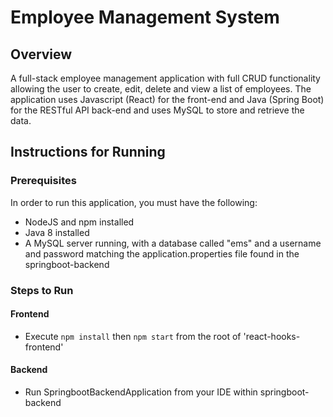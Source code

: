 # Employee Management System

## Overview
A full-stack employee management application with full CRUD functionality allowing the user to create, edit, delete and view a list of employees. The application uses Javascript (React) for the front-end and Java (Spring Boot) for the RESTful API back-end and uses MySQL to store and retrieve the data.

## Instructions for Running

### Prerequisites
In order to run this application, you must have the following:
* NodeJS and npm installed
* Java 8 installed
* A MySQL server running, with a database called "ems" and a username and password matching the application.properties file found in the springboot-backend

### Steps to Run
#### Frontend
* Execute `npm install` then `npm start` from the root of 'react-hooks-frontend'

#### Backend
* Run SpringbootBackendApplication from your IDE within springboot-backend

